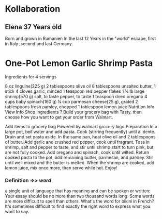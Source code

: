 # Kollaboration
<!-- Biografie -->
## Elena  37 Years old

Born and grown in Rumanien
In the last 12 Years in the "world" escape, first in Italy ,second and last Germany.

<!-- The recipe for your favourite dish -->
# One-Pot Lemon Garlic Shrimp Pasta


Ingredients
for 4 servings

8 oz linguine(225 g)
2 tablespoons olive oil
8 tablespoons unsalted butter, 1 stick
4 cloves garlic, minced
1 teaspoon red pepper flakes
1 ¼ lb large shrimp(570 g)
salt, to taste
pepper, to taste
1 teaspoon dried oregano
4 cups baby spinach(160 g)
¼ cup parmesan cheese(25 g), grated
2 tablespoons fresh parsley, chopped
1 tablespoon lemon juice
Nutrition Info
View Info
Shop Ingredients
?
Build your grocery bag with Tasty, then choose how you want to get your order from Walmart.

Add items to grocery bag
Powered by
walmart grocery logo
Preparation
In a large pot, boil water and add pasta. Cook (stirring frequently) until al dente.
Drain and set pasta aside.
In the same pan, heat olive oil and 2 tablespoons of butter. Add garlic and crushed red pepper, cook until fragrant.
Toss in shrimp, salt and pepper to taste, and stir until shrimp start to turn pink, but are not fully cooked.
Add oregano and spinach, cook until wilted.
Return cooked pasta to the pot, add remaining butter, parmesan, and parsley. Stir until well mixed and the butter is melted.
When the shrimp are cooked, add lemon juice, mix once more, then serve while hot.
Enjoy!


### Definition =>> _word_
a single unit of language that has meaning and can be spoken or written:
Your essay should be no more than two thousand words long.
Some words are more difficult to spell than others.
What's the word for bikini in French?
It's sometimes difficult to find exactly the right word to express what you want to say.

